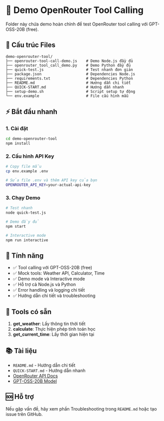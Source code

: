 # 🚀 Demo OpenRouter Tool Calling

Folder này chứa demo hoàn chỉnh để test OpenRouter tool calling với GPT-OSS-20B (free).

## 📁 Cấu trúc Files

```
demo-openrouter-tool/
├── openrouter-tool-call-demo.js    # Demo Node.js đầy đủ
├── openrouter_tool_call_demo.py    # Demo Python đầy đủ
├── quick-test.js                   # Test nhanh đơn giản
├── package.json                    # Dependencies Node.js
├── requirements.txt                # Dependencies Python
├── README.md                       # Hướng dẫn chi tiết
├── QUICK-START.md                  # Hướng dẫn nhanh
├── setup-demo.sh                   # Script setup tự động
└── env.example                     # File cấu hình mẫu
```

## ⚡ Bắt đầu nhanh

### 1. Cài đặt
```bash
cd demo-openrouter-tool
npm install
```

### 2. Cấu hình API Key
```bash
# Copy file mẫu
cp env.example .env

# Sửa file .env và thêm API key của bạn
OPENROUTER_API_KEY=your-actual-api-key
```

### 3. Chạy Demo
```bash
# Test nhanh
node quick-test.js

# Demo đầy đủ
npm start

# Interactive mode
npm run interactive
```

## 🎯 Tính năng

- ✅ Tool calling với GPT-OSS-20B (free)
- ✅ Mock tools: Weather API, Calculator, Time
- ✅ Demo mode và Interactive mode
- ✅ Hỗ trợ cả Node.js và Python
- ✅ Error handling và logging chi tiết
- ✅ Hướng dẫn chi tiết và troubleshooting

## 🔧 Tools có sẵn

1. **get_weather**: Lấy thông tin thời tiết
2. **calculate**: Thực hiện phép tính toán học
3. **get_current_time**: Lấy thời gian hiện tại

## 📚 Tài liệu

- `README.md` - Hướng dẫn chi tiết
- `QUICK-START.md` - Hướng dẫn nhanh
- [OpenRouter API Docs](https://openrouter.ai/docs)
- [GPT-OSS-20B Model](https://openrouter.ai/openai/gpt-oss-20b:free/api)

## 🆘 Hỗ trợ

Nếu gặp vấn đề, hãy xem phần Troubleshooting trong `README.md` hoặc tạo issue trên GitHub.
